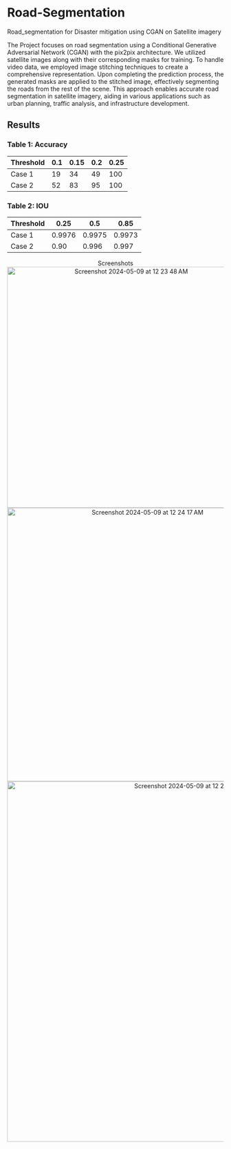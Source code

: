 # Road-Segmentation
Road_segmentation for Disaster mitigation using CGAN on Satellite imagery  

The Project focuses on road segmentation using a Conditional Generative Adversarial Network (CGAN) with the pix2pix architecture. We utilized satellite images along with their corresponding masks for training. To handle video data, we employed image stitching techniques to create a comprehensive representation. Upon completing the prediction process, the generated masks are applied to the stitched image, effectively segmenting the roads from the rest of the scene. This approach enables accurate road segmentation in satellite imagery, aiding in various applications such as urban planning, traffic analysis, and infrastructure development.

## Results

### Table 1: Accuracy

| Threshold | 0.1  | 0.15 | 0.2  | 0.25 |
|-----------|------|------|------|------|
| Case 1    | 19   | 34   | 49   | 100  |
| Case 2    | 52   | 83   | 95   | 100  |

### Table 2: IOU

| Threshold | 0.25 | 0.5  | 0.85 |
|-----------|------|------|------|
| Case 1    | 0.9976 | 0.9975 | 0.9973 |
| Case 2    | 0.90 | 0.996 | 0.997 |

<div style="text-align:center">  
Screenshots<br>
<img width="561" alt="Screenshot 2024-05-09 at 12 23 48 AM" src="https://github.com/Abhigyan126/Road-Segmentation/assets/108809711/21a0862d-e150-4249-b798-cf33206fe442"><br>
<img width="637" alt="Screenshot 2024-05-09 at 12 24 17 AM" src="https://github.com/Abhigyan126/Road-Segmentation/assets/108809711/b2406c63-a2e0-46df-9418-960ffffe4b24"><br>
<img width="839" alt="Screenshot 2024-05-09 at 12 24 29 AM" src="https://github.com/Abhigyan126/Road-Segmentation/assets/108809711/9ef69c60-8b50-4092-a089-c7c91f3ee46a"><br>

</div>
